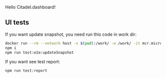 Hello Citadel.dashboard!

## UI tests
If you want update snapshot, you need run this code in work dir:
```bash
docker run --rm --network host -v $(pwd):/work/ -w /work/ -it mcr.microsoft.com/playwright:v1.40.0-jammy /bin/bash
npm i
npm run test:e2e:updateSnapshot
```
If you want see test report:
```bash
npm run test:report
```